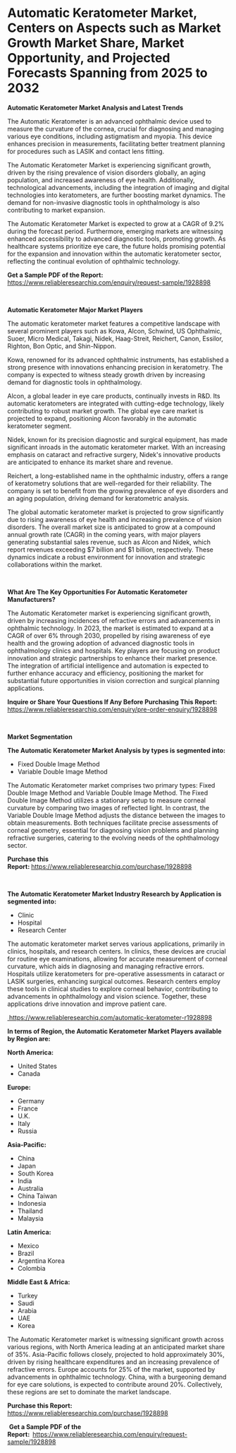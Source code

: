 <p><h1>Automatic Keratometer Market, Centers on Aspects such as Market Growth Market Share, Market Opportunity, and Projected Forecasts Spanning from 2025 to 2032</h1></p><p><strong>Automatic Keratometer Market Analysis and Latest Trends</strong></p>
<p><p>The Automatic Keratometer is an advanced ophthalmic device used to measure the curvature of the cornea, crucial for diagnosing and managing various eye conditions, including astigmatism and myopia. This device enhances precision in measurements, facilitating better treatment planning for procedures such as LASIK and contact lens fitting.</p><p>The Automatic Keratometer Market is experiencing significant growth, driven by the rising prevalence of vision disorders globally, an aging population, and increased awareness of eye health. Additionally, technological advancements, including the integration of imaging and digital technologies into keratometers, are further boosting market dynamics. The demand for non-invasive diagnostic tools in ophthalmology is also contributing to market expansion.</p><p>The Automatic Keratometer Market is expected to grow at a CAGR of 9.2% during the forecast period. Furthermore, emerging markets are witnessing enhanced accessibility to advanced diagnostic tools, promoting growth. As healthcare systems prioritize eye care, the future holds promising potential for the expansion and innovation within the automatic keratometer sector, reflecting the continual evolution of ophthalmic technology.</p></p>
<p><strong>Get a Sample PDF of the Report:&nbsp;</strong> <a href="https://www.reliableresearchiq.com/enquiry/request-sample/1928898?utm_campaign=3177&utm_medium=2&utm_source=Github&utm_content=ia&utm_term=16042025&utm_id=automatic-keratometer">https://www.reliableresearchiq.com/enquiry/request-sample/1928898</a></p>
<p>&nbsp;</p>
<p><strong>Automatic Keratometer Major Market Players</strong></p>
<p><p>The automatic keratometer market features a competitive landscape with several prominent players such as Kowa, Alcon, Schwind, US Ophthalmic, Suoer, Micro Medical, Takagi, Nidek, Haag-Streit, Reichert, Canon, Essilor, Righton, Bon Optic, and Shin-Nippon. </p><p>Kowa, renowned for its advanced ophthalmic instruments, has established a strong presence with innovations enhancing precision in keratometry. The company is expected to witness steady growth driven by increasing demand for diagnostic tools in ophthalmology.</p><p>Alcon, a global leader in eye care products, continually invests in R&D. Its automatic keratometers are integrated with cutting-edge technology, likely contributing to robust market growth. The global eye care market is projected to expand, positioning Alcon favorably in the automatic keratometer segment.</p><p>Nidek, known for its precision diagnostic and surgical equipment, has made significant inroads in the automatic keratometer market. With an increasing emphasis on cataract and refractive surgery, Nidek's innovative products are anticipated to enhance its market share and revenue.</p><p>Reichert, a long-established name in the ophthalmic industry, offers a range of keratometry solutions that are well-regarded for their reliability. The company is set to benefit from the growing prevalence of eye disorders and an aging population, driving demand for keratometric analysis.</p><p>The global automatic keratometer market is projected to grow significantly due to rising awareness of eye health and increasing prevalence of vision disorders. The overall market size is anticipated to grow at a compound annual growth rate (CAGR) in the coming years, with major players generating substantial sales revenue, such as Alcon and Nidek, which report revenues exceeding $7 billion and $1 billion, respectively. These dynamics indicate a robust environment for innovation and strategic collaborations within the market.</p></p>
<p>&nbsp;</p>
<p><strong>What Are The Key Opportunities For Automatic Keratometer Manufacturers?</strong></p>
<p><p>The Automatic Keratometer market is experiencing significant growth, driven by increasing incidences of refractive errors and advancements in ophthalmic technology. In 2023, the market is estimated to expand at a CAGR of over 6% through 2030, propelled by rising awareness of eye health and the growing adoption of advanced diagnostic tools in ophthalmology clinics and hospitals. Key players are focusing on product innovation and strategic partnerships to enhance their market presence. The integration of artificial intelligence and automation is expected to further enhance accuracy and efficiency, positioning the market for substantial future opportunities in vision correction and surgical planning applications.</p></p>
<p><strong>Inquire or Share Your Questions If Any Before Purchasing This Report:</strong> <a href="https://www.reliableresearchiq.com/enquiry/pre-order-enquiry/1928898?utm_campaign=3177&utm_medium=2&utm_source=Github&utm_content=ia&utm_term=16042025&utm_id=automatic-keratometer">https://www.reliableresearchiq.com/enquiry/pre-order-enquiry/1928898</a></p>
<p>&nbsp;</p>
<p><strong>Market Segmentation</strong></p>
<p><strong>The Automatic Keratometer Market Analysis by types is segmented into:</strong></p>
<p><ul><li>Fixed Double Image Method</li><li>Variable Double Image Method</li></ul></p>
<p><p>The Automatic Keratometer market comprises two primary types: Fixed Double Image Method and Variable Double Image Method. The Fixed Double Image Method utilizes a stationary setup to measure corneal curvature by comparing two images of reflected light. In contrast, the Variable Double Image Method adjusts the distance between the images to obtain measurements. Both techniques facilitate precise assessments of corneal geometry, essential for diagnosing vision problems and planning refractive surgeries, catering to the evolving needs of the ophthalmology sector.</p></p>
<p><strong>Purchase this Report:&nbsp;</strong><a href="https://www.reliableresearchiq.com/purchase/1928898?utm_campaign=3177&utm_medium=2&utm_source=Github&utm_content=ia&utm_term=16042025&utm_id=automatic-keratometer">https://www.reliableresearchiq.com/purchase/1928898</a></p>
<p>&nbsp;</p>
<p><strong>The Automatic Keratometer Market Industry Research by Application is segmented into:</strong></p>
<p><ul><li>Clinic</li><li>Hospital</li><li>Research Center</li></ul></p>
<p><p>The automatic keratometer market serves various applications, primarily in clinics, hospitals, and research centers. In clinics, these devices are crucial for routine eye examinations, allowing for accurate measurement of corneal curvature, which aids in diagnosing and managing refractive errors. Hospitals utilize keratometers for pre-operative assessments in cataract or LASIK surgeries, enhancing surgical outcomes. Research centers employ these tools in clinical studies to explore corneal behavior, contributing to advancements in ophthalmology and vision science. Together, these applications drive innovation and improve patient care.</p></p>
<p><a href="https://www.reliableresearchiq.com/automatic-keratometer-r1928898?utm_campaign=3177&utm_medium=2&utm_source=Github&utm_content=ia&utm_term=16042025&utm_id=automatic-keratometer">&nbsp;https://www.reliableresearchiq.com/automatic-keratometer-r1928898</a></p>
<p><strong>In terms of Region, the Automatic Keratometer Market Players available by Region are:</strong></p>
<p>
    <p> <strong> North America: </strong>
        <ul>
            <li>United States</li>
            <li>Canada</li>
        </ul>
        </p> 
    <p> <strong> Europe: </strong>
        <ul>
            <li>Germany</li>
            <li>France</li>
            <li>U.K.</li>
            <li>Italy</li>
            <li>Russia</li>
        </ul>
        </p> 
    <p> <strong> Asia-Pacific: </strong>
        <ul>
            <li>China</li>
            <li>Japan</li>
            <li>South Korea</li>
            <li>India</li>
            <li>Australia</li>
            <li>China Taiwan</li>
            <li>Indonesia</li>
            <li>Thailand</li>
            <li>Malaysia</li>
        </ul>
        </p> 
    <p> <strong> Latin America: </strong>
        <ul>
            <li>Mexico</li>
            <li>Brazil</li>
            <li>Argentina Korea</li>
            <li>Colombia</li>
        </ul>
        </p> 
    <p> <strong> Middle East & Africa: </strong>
        <ul>
            <li>Turkey</li>
            <li>Saudi</li>
            <li>Arabia</li>
            <li>UAE</li>
            <li>Korea</li>
        </ul>
    </p>
    </p>
<p><p>The Automatic Keratometer market is witnessing significant growth across various regions, with North America leading at an anticipated market share of 35%. Asia-Pacific follows closely, projected to hold approximately 30%, driven by rising healthcare expenditures and an increasing prevalence of refractive errors. Europe accounts for 25% of the market, supported by advancements in ophthalmic technology. China, with a burgeoning demand for eye care solutions, is expected to contribute around 20%. Collectively, these regions are set to dominate the market landscape.</p></p>
<p><strong>Purchase this Report: </strong><a href="https://www.reliableresearchiq.com/purchase/1928898?utm_campaign=3177&utm_medium=2&utm_source=Github&utm_content=ia&utm_term=16042025&utm_id=automatic-keratometer">https://www.reliableresearchiq.com/purchase/1928898</a></p>
<p>&nbsp;<strong>Get a Sample PDF of the Report:&nbsp;&nbsp;</strong><a href="https://www.reliableresearchiq.com/enquiry/request-sample/1928898?utm_campaign=3177&utm_medium=2&utm_source=Github&utm_content=ia&utm_term=16042025&utm_id=automatic-keratometer">https://www.reliableresearchiq.com/enquiry/request-sample/1928898</a></p>
<p><strong></strong></p>
<p><p></p><p></p><p></p></p>